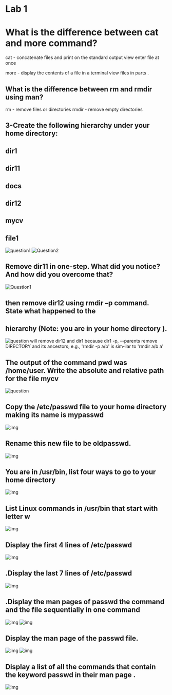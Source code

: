 # Lab 1
#  What is the difference between cat and more command?
  cat - concatenate files and print on the standard output view enter file at once 
 
 more - display the contents of a file in a terminal view files in parts .

  ## What is the difference between rm and rmdir using man? 

  rm - remove files or directories
  rmdir - remove empty directories 
 ## 3-Create the following hierarchy under your home directory: 
 ## dir1
 ## dir11
 ## docs
 ## dir12
 ## mycv
 ## file1

  ![question1](https://github.com/heba-eldeabes/Red-Hat-Administration-I/blob/main/images/Screenshot%20from%202025-08-19%2015-10-55.png)
![Question2](https://github.com/heba-eldeabes/Red-Hat-Administration-I/blob/main/images/Screenshot%20from%202025-08-19%2015-32-07.png)

## Remove dir11 in one-step. What did you notice? And how did you overcome that? 
    

![Question1](https://github.com/heba-eldeabes/Red-Hat-Administration-I/blob/main/images/Screenshot%20from%202025-08-19%2015-47-42.png) 

 ## then remove dir12 using rmdir –p command. State what happened to the
 ## hierarchy (Note: you are in your home directory ). 
 ![question](https://github.com/heba-eldeabes/Red-Hat-Administration-I/blob/main/images/Screenshot%20from%202025-08-19%2016-50-27.png)
will remove dir12 and dir1 because dir1 
 -p, --parents 
   remove DIRECTORY and its ancestors; e.g., 'rmdir -p a/b' is sim‐ilar to 'rmdir a/b a'  
  ## The output of the command pwd was /home/user. Write the absolute and relative path for the file mycv 
  ![question](https://github.com/heba-eldeabes/Red-Hat-Administration-I/blob/main/images/Screenshot%20from%202025-08-19%2015-44-15.png)
              
  ## Copy the /etc/passwd file to your home directory making its name is mypasswd
  ![img](https://github.com/heba-eldeabes/Red-Hat-Administration-I/blob/main/images/Screenshot%20from%202025-08-19%2015-57-32.png)
  
  ##  Rename this new file to be oldpasswd. 
  ![img](https://github.com/heba-eldeabes/Red-Hat-Administration-I/blob/main/images/Screenshot%20from%202025-08-19%2015-58-53.png)
 ## You are in /usr/bin, list four ways to go to your home directory 
![img](https://github.com/heba-eldeabes/Red-Hat-Administration-I/blob/main/images/Screenshot%20from%202025-08-19%2016-05-46.png)
 
 ## List Linux commands in /usr/bin that start with letter w 
 ![img](https://github.com/heba-eldeabes/Red-Hat-Administration-I/blob/main/images/Screenshot%20from%202025-08-19%2016-12-17.png)
  ## Display the first 4 lines of /etc/passwd
 ![img](https://github.com/heba-eldeabes/Red-Hat-Administration-I/blob/main/images/Screenshot%20from%202025-08-19%2016-14-47.png)
## .Display the last 7 lines of /etc/passwd 
![img](https://github.com/heba-eldeabes/Red-Hat-Administration-I/blob/main/images/Screenshot%20from%202025-08-19%2016-15-41.png)
 ## .Display the man pages of passwd the command and the file sequentially in one command 
 ![img](https://github.com/heba-eldeabes/Red-Hat-Administration-I/blob/main/images/Screenshot%20from%202025-08-19%2016-52-44.png)
 ![img](https://github.com/heba-eldeabes/Red-Hat-Administration-I/blob/main/images/Screenshot%20from%202025-08-19%2016-52-27.png)
  ## Display the man  page of the passwd file. 
  ![img](https://github.com/heba-eldeabes/Red-Hat-Administration-I/blob/main/images/Screenshot%20from%202025-08-19%2016-17-22.png)
 ![img](https://github.com/heba-eldeabes/Red-Hat-Administration-I/blob/main/images/Screenshot%20from%202025-08-19%2016-17-10.png)
 
  ## Display a list of all the commands that contain the keyword passwd in their man page  .
  ![img](https://github.com/heba-eldeabes/Red-Hat-Administration-I/blob/main/images/Screenshot%20from%202025-08-19%2016-18-00.png)
 
